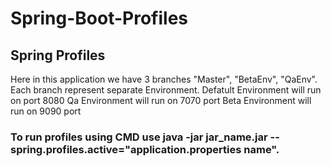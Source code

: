 # Spring-Boot-Profiles

## Spring Profiles
Here in this application we have 3 branches "Master", "BetaEnv", "QaEnv".
Each branch represent separate Environment.
Defatult Environment will run on port 8080
Qa Environment will run on 7070 port
Beta Environment will run on 9090 port
### To run profiles using CMD use java -jar jar_name.jar --spring.profiles.active="application.properties name".

